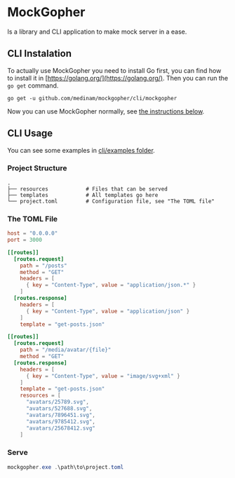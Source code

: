 # MockGopher

Is a library and CLI application to make mock server in a ease.

## CLI Instalation

To actually use MockGopher you need to install Go first, you can find how to install it in [https://golang.org/](https://golang.org/). Then you can run the `go get` command.

```
go get -u github.com/medinam/mockgopher/cli/mockgopher
```

Now you can use MockGopher normally, see [the instructions below](#cli-usage).

## CLI Usage

You can see some examples in [cli/examples folder](cli/examples).

### Project Structure

```
.
├── resources            # Files that can be served
├── templates            # All templates go here
└── project.toml         # Configuration file, see "The TOML file"
```

### The TOML File

```toml
host = "0.0.0.0"
port = 3000

[[routes]]
  [routes.request]
    path = "/posts"
    method = "GET"
    headers = [
      { key = "Content-Type", value = "application/json.*" }
    ]
  [routes.response]
    headers = [
      { key = "Content-Type", value = "application/json" }
    ]
    template = "get-posts.json"

[[routes]]
  [routes.request]
    path = "/media/avatar/{file}"
    method = "GET"
  [routes.response]
    headers = [
      { key = "Content-Type", value = "image/svg+xml" }
    ]
    template = "get-posts.json"
    resources = [
      "avatars/25789.svg",
      "avatars/527688.svg",
      "avatars/7896451.svg",
      "avatars/9785412.svg",
      "avatars/25678412.svg"
    ]
```

### Serve

```powershell
mockgopher.exe .\path\to\project.toml
```
